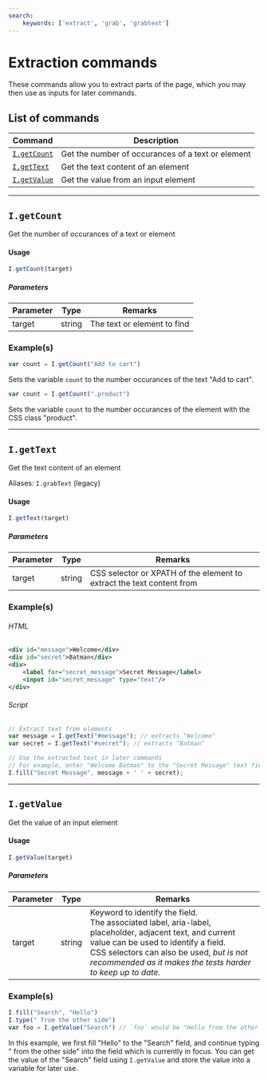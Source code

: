 ```yaml
---
search:
    keywords: ['extract', 'grab', 'grabtext']
---
```


# Extraction commands

These commands allow you to extract parts of the page, which you may then use as inputs for later commands.

## List of commands

| Command | Description|
|---------|------------|
| [`I.getCount`](#igetcount) |  Get the number of occurances of a text or element |
| [`I.getText`](#igettext) |  Get the text content of an element |
| [`I.getValue`](#igetvalue) |  Get the value from an input element |

---
## `I.getCount`

Get the number of occurances of a text or element

#### Usage

```javascript
I.getCount(target)
```

##### Parameters

| Parameter | Type | Remarks|
|-----------|------|--------|
| target | string | The text or element to find |

### Example(s)

```javascript
var count = I.getCount("Add to cart")
```

Sets the variable `count` to the number occurances of the text "Add to cart".

```javascript
var count = I.getCount(".product")
```

Sets the variable `count` to the number occurances of the element with the CSS class "product".

---

## `I.getText`

Get the text content of an element

Aliases: `I.grabText` (legacy)

#### Usage

```javascript
I.getText(target)
```

##### Parameters

| Parameter | Type | Remarks|
|-----------|------|--------|
| target | string | CSS selector or XPATH of the element to extract the text content from |

### Example(s)

###### HTML
```xml
<div id="message">Welcome</div>
<div id="secret">Batman</div>
<div>
    <label for="secret_message">Secret Message</label>
    <input id="secret_message" type="text"/>
</div>
```

###### Script
```javascript
// Extract text from elements
var message = I.getText("#message"); // extracts "Welcome"
var secret = I.getText("#secret"); // extracts "Batman"

// Use the extracted text in later commands
// For example, enter "Welcome Batman" to the "Secret Message" text field
I.fill("Secret Message", message + ' ' + secret);
```

---

## `I.getValue`

Get the value of an input element

#### Usage

```javascript
I.getValue(target)
```

##### Parameters

| Parameter | Type | Remarks|
|-----------|------|--------|
| target | string | Keyword to identify the field. <br> The associated label, aria-label, placeholder, adjacent text, and current value can be used to identify a field. <br>  CSS selectors can also be used, *but is not recommended as it makes the tests harder to keep up to date.* |

### Example(s)
```javascript
I.fill("Search", "Hello")
I.type(" from the other side") 
var foo = I.getValue("Search") // `foo` would be "Hello from the other side"
```
In this example, we first fill "Hello" to the "Search" field, and continue typing " from the other side" into the field which is currently in focus. You can get the value of the "Search" field using `I.getValue` and store the value into a variable for later use.